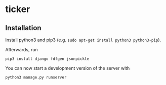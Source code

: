 # ticker

## Installation

Install python3 and pip3 (e.g. `sudo apt-get install python3 python3-pip`).

Afterwards, run

    pip3 install django fdfgen jsonpickle

You can now start a development version of the server with

    python3 manage.py runserver
